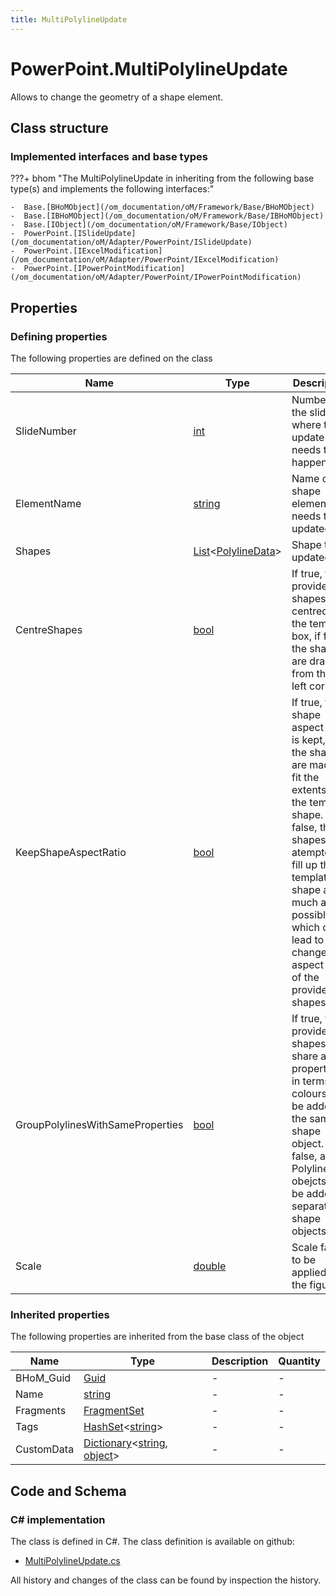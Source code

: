 ```yaml
---
title: MultiPolylineUpdate
---
```


# PowerPoint.MultiPolylineUpdate

Allows to change the geometry of a shape element.

## Class structure

### Implemented interfaces and base types

???+ bhom "The MultiPolylineUpdate in inheriting from the following base type(s) and implements the following interfaces:"

    -  Base.[BHoMObject](/om_documentation/oM/Framework/Base/BHoMObject)
    -  Base.[IBHoMObject](/om_documentation/oM/Framework/Base/IBHoMObject)
    -  Base.[IObject](/om_documentation/oM/Framework/Base/IObject)
    -  PowerPoint.[ISlideUpdate](/om_documentation/oM/Adapter/PowerPoint/ISlideUpdate)
    -  PowerPoint.[IExcelModification](/om_documentation/oM/Adapter/PowerPoint/IExcelModification)
    -  PowerPoint.[IPowerPointModification](/om_documentation/oM/Adapter/PowerPoint/IPowerPointModification)


## Properties



### Defining properties

The following properties are defined on the class

| Name             | Type             | Description      | Quantity         |
|------------------|------------------|------------------|------------------|
| SlideNumber | [int](https://learn.microsoft.com/en-us/dotnet/api/System.Int32?view=netstandard-2.0) | Number of the slide where the update needs to happen. | - |
| ElementName | [string](https://learn.microsoft.com/en-us/dotnet/api/System.String?view=netstandard-2.0) | Name of the shape element that needs to be updated. | - |
| Shapes | [List](https://learn.microsoft.com/en-us/dotnet/api/System.Collections.Generic.List-1?view=netstandard-2.0)&lt;[PolylineData](/om_documentation/oM/Adapter/PowerPoint/PolylineData)&gt; | Shape to be updated. | - |
| CentreShapes | [bool](https://learn.microsoft.com/en-us/dotnet/api/System.Boolean?view=netstandard-2.0) | If true, the provided shapes are centred in the template box, if false, the shapes are drawn from the top left corner. | - |
| KeepShapeAspectRatio | [bool](https://learn.microsoft.com/en-us/dotnet/api/System.Boolean?view=netstandard-2.0) | If true, the shape aspect ratio is kept, and the shapes are made to fit the extents of the template shape. If false, the shapes are atempted to fill up the template shape as much as possible which can lead to change in aspect ratio of the provided shapes. | - |
| GroupPolylinesWithSameProperties | [bool](https://learn.microsoft.com/en-us/dotnet/api/System.Boolean?view=netstandard-2.0) | If true, the provided shapes that share all properties in terms of colours will be added to the same shape object. If false, all PolylineData obejcts will be added to separate shape objects. | - |
| Scale | [double](https://learn.microsoft.com/en-us/dotnet/api/System.Double?view=netstandard-2.0) | Scale factor to be applied to the figure. | - |


### Inherited properties
The following properties are inherited from the base class of the object

| Name             | Type             | Description      | Quantity         |
|------------------|------------------|------------------|------------------|
| BHoM_Guid | [Guid](https://learn.microsoft.com/en-us/dotnet/api/System.Guid?view=netstandard-2.0) | - | - |
| Name | [string](https://learn.microsoft.com/en-us/dotnet/api/System.String?view=netstandard-2.0) | - | - |
| Fragments | [FragmentSet](/om_documentation/oM/Framework/Base/FragmentSet) | - | - |
| Tags | [HashSet](https://learn.microsoft.com/en-us/dotnet/api/System.Collections.Generic.HashSet-1?view=netstandard-2.0)&lt;[string](https://learn.microsoft.com/en-us/dotnet/api/System.String?view=netstandard-2.0)&gt; | - | - |
| CustomData | [Dictionary](https://learn.microsoft.com/en-us/dotnet/api/System.Collections.Generic.Dictionary-2?view=netstandard-2.0)&lt;[string](https://learn.microsoft.com/en-us/dotnet/api/System.String?view=netstandard-2.0), [object](https://learn.microsoft.com/en-us/dotnet/api/System.Object?view=netstandard-2.0)&gt; | - | - |


## Code and Schema

### C# implementation

The class is defined in C#. The class definition is available on github:

- [MultiPolylineUpdate.cs](https://github.com/BHoM/PowerPoint_Toolkit/blob/develop/PowerPoint_oM/Update/MultiPolylineUpdate.cs)

All history and changes of the class can be found by inspection the history.
